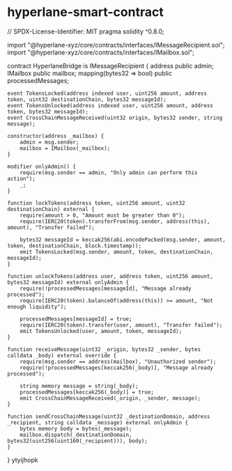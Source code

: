 # hyperlane-smart-contract
// SPDX-License-Identifier: MIT
pragma solidity ^0.8.0;

import "@hyperlane-xyz/core/contracts/interfaces/IMessageRecipient.sol";
import "@hyperlane-xyz/core/contracts/interfaces/IMailbox.sol";

contract HyperlaneBridge is IMessageRecipient {
    address public admin;
    IMailbox public mailbox;
    mapping(bytes32 => bool) public processedMessages;

    event TokensLocked(address indexed user, uint256 amount, address token, uint32 destinationChain, bytes32 messageId);
    event TokensUnlocked(address indexed user, uint256 amount, address token, bytes32 messageId);
    event CrossChainMessageReceived(uint32 origin, bytes32 sender, string message);

    constructor(address _mailbox) {
        admin = msg.sender;
        mailbox = IMailbox(_mailbox);
    }

    modifier onlyAdmin() {
        require(msg.sender == admin, "Only admin can perform this action");
        _;
    }

    function lockTokens(address token, uint256 amount, uint32 destinationChain) external {
        require(amount > 0, "Amount must be greater than 0");
        require(IERC20(token).transferFrom(msg.sender, address(this), amount), "Transfer failed");

        bytes32 messageId = keccak256(abi.encodePacked(msg.sender, amount, token, destinationChain, block.timestamp));
        emit TokensLocked(msg.sender, amount, token, destinationChain, messageId);
    }

    function unlockTokens(address user, address token, uint256 amount, bytes32 messageId) external onlyAdmin {
        require(!processedMessages[messageId], "Message already processed");
        require(IERC20(token).balanceOf(address(this)) >= amount, "Not enough liquidity");

        processedMessages[messageId] = true;
        require(IERC20(token).transfer(user, amount), "Transfer failed");
        emit TokensUnlocked(user, amount, token, messageId);
    }

    function receiveMessage(uint32 _origin, bytes32 _sender, bytes calldata _body) external override {
        require(msg.sender == address(mailbox), "Unauthorized sender");
        require(!processedMessages[keccak256(_body)], "Message already processed");

        string memory message = string(_body);
        processedMessages[keccak256(_body)] = true;
        emit CrossChainMessageReceived(_origin, _sender, message);
    }

    function sendCrossChainMessage(uint32 _destinationDomain, address _recipient, string calldata _message) external onlyAdmin {
        bytes memory body = bytes(_message);
        mailbox.dispatch(_destinationDomain, bytes32(uint256(uint160(_recipient))), body);
    }
}
ytyijhopk
